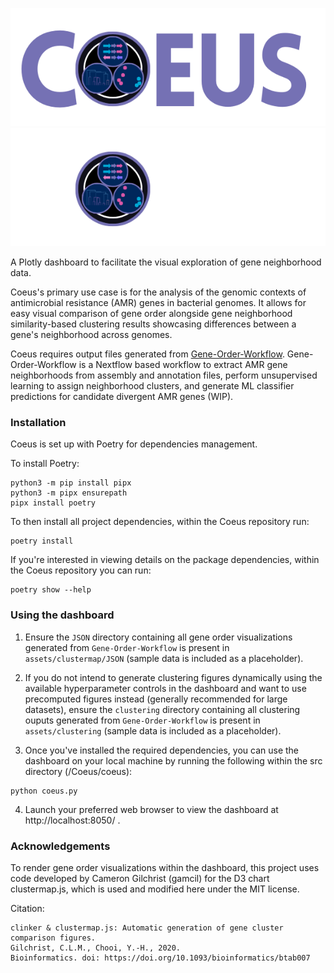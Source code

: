 ![Coeus Logo](coeus/assets/coeus-logo-light.png#gh-light-mode-only)
![Coeus Logo](coeus/assets/coeus-logo-dark.png#gh-dark-mode-only)

A Plotly dashboard to facilitate the visual exploration of gene neighborhood data. 

Coeus's primary use case is for the analysis of the genomic contexts of antimicrobial resistance (AMR) genes in bacterial genomes. It allows for easy visual comparison of gene order alongside gene neighborhood similarity-based clustering results showcasing differences between a gene's neighborhood across genomes. 

Coeus requires output files generated from [Gene-Order-Workflow](https://github.com/JTL-lab/Gene-Order-Workflow). Gene-Order-Workflow is a Nextflow based workflow to extract AMR gene neighborhoods from assembly and annotation files, perform unsupervised learning to assign neighborhood clusters, and generate ML classifier predictions for candidate divergent AMR genes (WIP). 

### Installation 
Coeus is set up with Poetry for dependencies management. 

To install Poetry: 
```
python3 -m pip install pipx
python3 -m pipx ensurepath
pipx install poetry
```

To then install all project dependencies, within the Coeus repository run: 
```
poetry install
```

If you're interested in viewing details on the package dependencies, within the Coeus repository you can run: 
```
poetry show --help 
```

### Using the dashboard
1. Ensure the `JSON` directory containing all gene order visualizations generated from `Gene-Order-Workflow` is present in `assets/clustermap/JSON` (sample data is included as a placeholder). 

2. If you do not intend to generate clustering figures dynamically using the available hyperparameter controls in the dashboard and want to use precomputed figures instead (generally recommended for large datasets), ensure the `clustering` directory containing all clustering ouputs generated from `Gene-Order-Workflow` is present in `assets/clustering` (sample data is included as a placeholder).

3. Once you've installed the required dependencies, you can use the dashboard on your local machine by running the following within the src directory (/Coeus/coeus): 
```
python coeus.py
```

4. Launch your preferred web browser to view the dashboard at http://localhost:8050/ .

### Acknowledgements 
To render gene order visualizations within the dashboard, this project uses code developed by Cameron Gilchrist (gamcil) for the D3 chart clustermap.js, which is used and modified here under the MIT license.

Citation: 
```
clinker & clustermap.js: Automatic generation of gene cluster comparison figures.
Gilchrist, C.L.M., Chooi, Y.-H., 2020.
Bioinformatics. doi: https://doi.org/10.1093/bioinformatics/btab007
```

